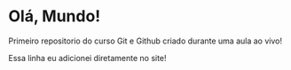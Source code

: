 # Olá, Mundo!
Primeiro repositorio do curso Git e Github criado durante uma aula ao vivo!



Essa linha eu adicionei diretamente no site!
